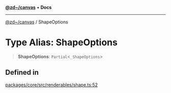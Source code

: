 [**@zd~/canvas**](../README.md) • **Docs**

***

[@zd~/canvas](../README.md) / ShapeOptions

# Type Alias: ShapeOptions

> **ShapeOptions**: `Partial`\<`_ShapeOptions`\>

## Defined in

[packages/core/src/renderables/shape.ts:52](https://github.com/zhuddan/canvas/blob/a6fd8f143d286553bb693ef3ef0c7af4be86a292/packages/core/src/renderables/shape.ts#L52)
